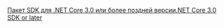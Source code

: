 [<span data-ttu-id="694d3-101">Пакет SDK для .NET Core 3.0 или более поздней версии</span><span class="sxs-lookup"><span data-stu-id="694d3-101">.NET Core 3.0 SDK or later</span></span>](https://dotnet.microsoft.com/download/dotnet-core/3.0)
